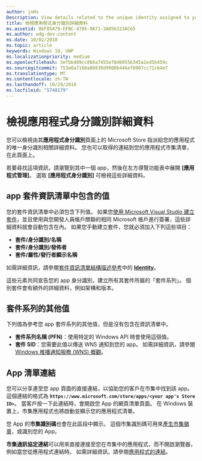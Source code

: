 ```yaml
---
author: jnHs
Description: View details related to the unique identity assigned to your app by the Microsoft Store, and get a link to your app's Store listing.
title: 檢視應用程式身分識別詳細資料
ms.assetid: 86F05A79-EFBC-4705-9A71-3A056323AC65
ms.author: wdg-dev-content
ms.date: 10/02/2018
ms.topic: article
keywords: Windows 10, UWP
ms.localizationpriority: medium
ms.openlocfilehash: 3efbbd09cc066a7455ef8d60556345a2ed5b459c
ms.sourcegitcommit: 753e0a7160a88830d9908b446ef0907cc71c64e7
ms.translationtype: MT
ms.contentlocale: zh-TW
ms.lasthandoff: 10/29/2018
ms.locfileid: "5748179"
---
```

# <a name="view-app-identity-details"></a>檢視應用程式身分識別詳細資料


您可以檢視由其**應用程式身分識別**頁面上的 Microsoft Store 指派給您的應用程式的唯一身分識別相關詳細資料。 您也可以取得的連結到您的應用程式市集清單，在此頁面上。

若要尋找這項資訊，請瀏覽到其中一個 app，然後在左方導覽功能表中展開 **\[應用程式管理\]**。 選取 **\[應用程式身分識別\]** 可檢視這些詳細資料。


## <a name="values-to-include-in-your-app-package-manifest"></a>app 套件資訊清單中包含的值

您的套件資訊清單中必須包含下列值。 如果您[使用 Microsoft Visual Studio 建立套件](../packaging/packaging-uwp-apps.md)，並且使用與您開發人員帳戶關聯的相同 Microsoft 帳戶進行簽署，這些詳細資料就會自動包含在內。 如果您手動建立套件，您就必須加入下列這些項目：

-   **套件/身分識別/名稱**
-   **套件/身分識別/發佈者**
-   **套件/屬性/發行者顯示名稱**

如需詳細資訊，請參閱[套件資訊清單結構描述參考](https://docs.microsoft.com/uwp/schemas/appxpackage/uapmanifestschema/schema-root)中的 [**Identity**](https://docs.microsoft.com/uwp/schemas/appxpackage/uapmanifestschema/element-identity)。

這些元素共同宣告您的 app 身分識別，建立所有其套件所屬的「套件系列」。 個別套件會有額外的詳細資料，例如架構和版本。


## <a name="additional-values-for-package-family"></a>套件系列的其他值

下列值為參考您 app 套件系列的其他值，但是沒有包含在資訊清單中。

-   **套件系列名稱 (PFN)**：使用特定的 Windows API 時會使用這個值。
-   **套件 SID**：您需要此值以傳送 WNS 通知到您的 app。 如需詳細資訊，請參閱 [Windows 推播通知服務 (WNS) 概觀](../design/shell/tiles-and-notifications/windows-push-notification-services--wns--overview.md)。


## <a name="link-to-your-apps-listing"></a>App 清單連結

您可以分享連至您 app 頁面的直接連結，以協助您的客戶在市集中找到該 app。 這個連結的格式為 **`https://www.microsoft.com/store/apps/<your app's Store ID>`**。 當客戶按一下此連結時，會開啟您 App 的網頁清單頁面。 在 Windows 裝置上，市集應用程式也將啟動並顯示您的應用程式清單。

您 App 的**市集識別碼**也會在此區段中顯示。 這個市集識別碼可用來[產生市集徽章](http://go.microsoft.com/fwlink/p/?LinkId=534236)，或識別您的 App。

**市集通訊協定連結**可以用來直接連接至您在市集中的應用程式，而不開啟瀏覽器，例如當您從應用程式連結時。 如需詳細資訊，請參閱[應用程式的連結](link-to-your-app.md)。



 

 





